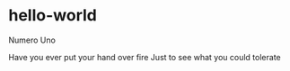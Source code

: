# hello-world
Numero Uno

Have you ever put your hand over fire
Just to see what you could tolerate
